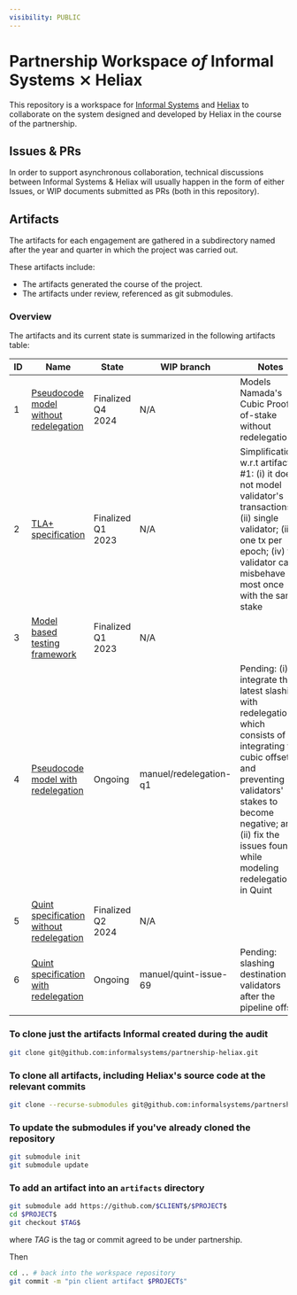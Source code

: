 ```yaml
---
visibility: PUBLIC
---
```


# Partnership Workspace _of_ Informal Systems ⨯ Heliax

This repository is a workspace for [Informal Systems](https://informal.systems/)
and [Heliax](https://heliax.dev/) to collaborate on the system designed and developed
by Heliax in the course of the partnership.

## Issues & PRs

In order to support asynchronous collaboration, technical discussions between
Informal Systems & Heliax will usually happen in the form of either Issues,
or WIP documents submitted as PRs (both in this repository).

## Artifacts

The artifacts for each engagement are gathered in a subdirectory named
after the year and quarter in which the project was carried out.

These artifacts include:

- The artifacts generated the course of the project.
- The artifacts under review, referenced as git submodules.

### Overview

The artifacts and its current state is summarized in the following artifacts table:

| ID | Name                                    | State     | WIP branch | Notes    |
| ------------------------------------------------------------- | -------------------------- | --------- | --------------- | ------------- |
| 1 | [Pseudocode model without redelegation](https://github.com/informalsystems/partnership-heliax/blob/trunk/2022/Q4/artifacts/PoS-pseudocode/PoS-model.md) | Finalized Q4 2024 | N/A | Models Namada's Cubic Proof-of-stake without redelegation |
| 2 | [TLA+ specification](https://github.com/informalsystems/partnership-heliax/tree/trunk/2023/Q1/artifacts/PoS-tla) | Finalized Q1 2023 | N/A | Simplifications w.r.t artifact #1: (i) it does not model validator's transactions; (ii) single validator; (iii) one tx per epoch; (iv) the validator can misbehave at most once with the same stake |
| 3 | [Model based testing framework](https://github.com/informalsystems/partnership-heliax/tree/trunk/2023/Q1/artifacts/PoS-mbt) | Finalized Q1 2023 | N/A | |
| 4 | [Pseudocode model with redelegation](https://github.com/informalsystems/partnership-heliax/blob/manuel/redelegation-q1/2023/Q1/artifacts/PoS-pseudocode/PoS-model-redelegation.md) | Ongoing | manuel/redelegation-q1 | Pending: (i) integrate the latest slashing with redelegation, which consists of integrating the cubic offset and preventing validators' stakes to become negative; and (ii) fix the issues found while modeling redelegation in Quint |
| 5 | [Quint specification without redelegation](https://github.com/informalsystems/partnership-heliax/blob/trunk/2023/Q2/artifacts/PoS-quint/namada.qnt) | Finalized Q2 2024 | N/A |  |
| 6 | [Quint specification with redelegation](https://github.com/informalsystems/partnership-heliax/tree/trunk/2023/Q3/artifacts/PoS-quint) | Ongoing | manuel/quint-issue-69 | Pending: slashing destination validators after the pipeline offset|

### To clone just the artifacts Informal created during the audit

``` sh
git clone git@github.com:informalsystems/partnership-heliax.git
```

### To clone all artifacts, including Heliax's source code at the relevant commits

``` sh
git clone --recurse-submodules git@github.com:informalsystems/partnership-heliax.git
```


### To update the submodules if you've already cloned the repository

``` sh
git submodule init
git submodule update
```

### To add an artifact into an `artifacts` directory

```sh
git submodule add https://github.com/$CLIENT$/$PROJECT$
cd $PROJECT$
git checkout $TAG$
```

where $TAG$ is the tag or commit agreed to be under partnership.

Then

```sh
cd .. # back into the workspace repository
git commit -m "pin client artifact $PROJECT$"
```
